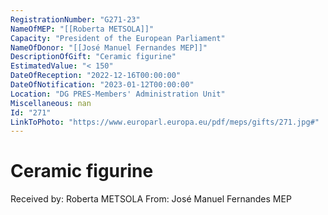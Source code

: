 ```yaml
---
RegistrationNumber: "G271-23"
NameOfMEP: "[[Roberta METSOLA]]"
Capacity: "President of the European Parliament"
NameOfDonor: "[[José Manuel Fernandes MEP]]"
DescriptionOfGift: "Ceramic figurine"
EstimatedValue: "< 150"
DateOfReception: "2022-12-16T00:00:00"
DateOfNotification: "2023-01-12T00:00:00"
Location: "DG PRES-Members' Administration Unit"
Miscellaneous: nan
Id: "271"
LinkToPhoto: "https://www.europarl.europa.eu/pdf/meps/gifts/271.jpg#"
---
```


# Ceramic figurine

Received by: Roberta METSOLA
From: José Manuel Fernandes MEP
